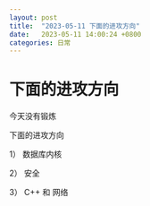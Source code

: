 ```yaml
---
layout: post
title:  "2023-05-11 下面的进攻方向"
date:   2023-05-11 14:00:24 +0800
categories: 日常
---
```


# 下面的进攻方向



今天没有锻炼



下面的进攻方向

1） 数据库内核

2） 安全

3） C++ 和 网络













